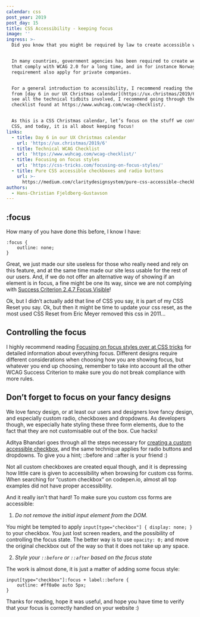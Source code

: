 ```yaml
---
calendar: css
post_year: 2019
post_day: 15
title: CSS Accessibility - keeping focus
image: ''
ingress: >-
  Did you know that you might be required by law to create accessible websites? 


  In many countries, government agencies has been required to create websites
  that comply with WCAG 2.0 for a long time, and in for instance Norway, this
  requirement also apply for private companies.


  For a general introduction to accessibility, I recommend reading the article
  from [day 6 in our UX Christmas calendar](https://ux.christmas/2019/6), and to
  see all the technical tidbits involved, I recommend going through the
  checklist found at https://www.wuhcag.com/wcag-checklist/.


  As this is a CSS Christmas calendar, let’s focus on the stuff we control using
  CSS, and today, it is all about keeping focus!
links:
  - title: Day 6 in our UX Christmas calendar
    url: 'https://ux.christmas/2019/6'
  - title: Technical WCAG Checklist
    url: 'https://www.wuhcag.com/wcag-checklist/'
  - title: Focusing on focus styles
    url: 'https://css-tricks.com/focusing-on-focus-styles/'
  - title: Pure CSS accessible checkboxes and radio buttons
    url: >-
      https://medium.com/claritydesignsystem/pure-css-accessible-checkboxes-and-radios-buttons-54063e759bb3
authors:
  - Hans-Christian Fjeldberg-Gustavson
---
```

## :focus

How many of you have done this before, I know I have:
```
:focus {
    outline: none;
}
```
Great, we just made our site useless for those who really need and rely on this feature, and at the same time made our site less usable for the rest of our users. And, if we do not offer an alternative way of showing if an element is in focus, a fine might be one its way, since we are not complying with [Success Criterion 2.4.7 Focus Visible](https://www.w3.org/WAI/WCAG21/Understanding/focus-visible.html)!

Ok, but I didn’t actually add that line of CSS you say, it is part of my CSS Reset you say. Ok, but then it might be time to update your css reset, as the most used CSS Reset from Eric Meyer removed this css in 2011...

## Controlling the focus

I highly recommend reading [Focusing on focus styles over at CSS tricks](https://css-tricks.com/focusing-on-focus-styles/) for detailed information about everything focus. Different designs require different considerations when choosing how you are showing focus, but whatever you end up choosing, remember to take into account all the other WCAG Success Criterion to make sure you do not break compliance with more rules.

## Don’t forget to focus on your fancy designs

We love fancy design, or at least our users and designers love fancy design, and especially custom radio, checkboxes and dropdowns. As developers though, we especially hate styling these three form elements, due to the fact that they are not customisable out of the box. Cue hacks!

Aditya Bhandari goes through all the steps necessary for [creating a custom accessible checkbox](https://medium.com/claritydesignsystem/pure-css-accessible-checkboxes-and-radios-buttons-54063e759bb3), and the same technique applies for radio buttons and dropdowns. To give you a hint; ::before and ::after is your friend :)

Not all custom checkboxes are created equal though, and it is depressing how little care is given to accessibility when browsing for custom css forms. When searching for “custom checkbox” on codepen.io, almost all top examples did not have proper accessibility.

And it really isn't that hard! To make sure you custom css forms are accessible:

1. *Do not remove the initial input element from the DOM.*

You might be tempted to apply `input[type="checkbox"] { display: none; }` to your checkbox. You just lost screen readers, and the possibility of controlling the focus state. The better way is to use `opacity: 0;` and move the original checkbox out of the way so that it does not take up any space.

2. *Style your `::before` or `::after` based on the focus state*

The work is almost done, it is just a matter of adding some focus style:

```
input[type="checkbox"]:focus + label::before {
    outline: #ff0a0e auto 5px;
}
```

Thanks for reading, hope it was useful, and hope you have time to verify that your focus is correctly handled on your website :)
